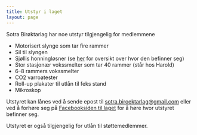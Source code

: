 ```yaml
---
title: Utstyr i laget
layout: page
---
```


Sotra Birøktarlag har noe utstyr tilgjengelig for medlemmene

- Motorisert slynge som tar fire rammer
- Sil til slyngen
- Sjøllis honningløsner (se [her](https://docs.google.com/spreadsheets/d/1dF04wp7FZcN557cxDxFvVmD0hRrq6gYOzB1u55_0xxI/edit?usp=sharing) for oversikt over hvor den befinner seg)
- Stor stasjonær vokssmelter som tar 40 rammer (står hos Harold)
- 6–8 rammers vokssmelter
- CO2 varroatester
- Roll-up plakater til utlån til feks stand
- Mikroskop

Utstyret kan lånes ved å sende epost til [sotra.biroektarlag@gmail.com](mailto:sotra.biroektarlag@gmail.com) eller ved å forhøre seg på [Facebooksiden til laget](https://www.facebook.com/groups/419165308221828/) for å høre hvor utstyret befinner seg.

Utstyret er også tilgjengelig for utlån til støttemedlemmer.
